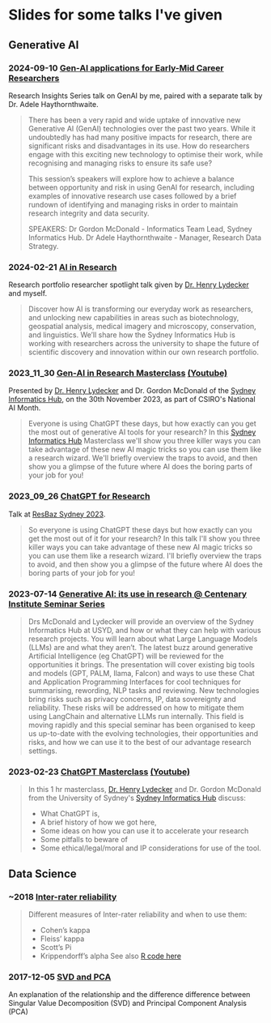 # Slides for some talks I've given

## Generative AI

### 2024-09-10 [Gen-AI applications for Early-Mid Career Researchers](2024-09-10%20Gen-AI%20applications%20EMCR%20Gordon%20McDonald.pdf)

Research Insights Series talk on GenAI by me, paired with a separate talk by Dr. Adele Haythornthwaite.

> There has been a very rapid and wide uptake of innovative new Generative AI (GenAI) technologies over the past two years. While it undoubtedly has had many positive impacts for research, there are significant risks and disadvantages in its use. How do researchers engage with this exciting new technology to optimise their work, while recognising and managing risks to ensure its safe use? 
>
> This session’s speakers will explore how to achieve a balance between opportunity and risk in using GenAI for research, including examples of innovative research use cases followed by a brief rundown of identifying and managing risks in order to maintain research integrity and data security.
> 
> SPEAKERS:
> Dr Gordon McDonald - Informatics Team Lead, Sydney Informatics Hub.
> Dr Adele Haythornthwaite - Manager, Research Data Strategy. 

### 2024-02-21 [AI in Research](./2024-02-21%20RP%20Researcher%20Spotlight%20AI%20in%20Research%20Henry%20Lydecker%20Gordon%20McDonald.pdf) 

Research portfolio researcher spotlight talk given by [Dr. Henry Lydecker](https://github.com/hlydecker) and myself. 

> Discover how AI is transforming our everyday work as researchers, and unlocking new capabilities in areas such as biotechnology, geospatial analysis, medical imagery and microscopy, conservation, and linguistics. We’ll share how the Sydney Informatics Hub is working with researchers across the university to shape the future of scientific discovery and innovation within our own research portfolio.


### 2023_11_30 [Gen-AI in Research Masterclass](2023_11_30-gen_ai_research_masterclass.pdf) [(Youtube)](https://www.youtube.com/watch?v=nnU8bQfR39w)

Presented by [Dr. Henry Lydecker](https://github.com/hlydecker) and Dr. Gordon McDonald of the [Sydney Informatics Hub](https://sydney.edu.au/informatics-hub), on the 30th November 2023, as part of CSIRO's National AI Month.

> Everyone is using ChatGPT these days, but how exactly can you get the most out of generative AI tools for your research?
In this [Sydney Informatics Hub](https://sydney.edu.au/informatics-hub) Masterclass we'll show you three killer ways you can take advantage of these new AI magic tricks so you can use them like a research wizard. We'll briefly overview the traps to avoid, and then show you a glimpse of the future where AI does the boring parts of your job for you! 

### 2023_09_26 [ChatGPT for Research](2023_09_26-Chat_GPT_for_Research_Gordon_McDonald.pdf)

Talk at [ResBaz Sydney 2023](https://resbaz.github.io/resbaz2023syd/).

> So everyone is using ChatGPT these days but how exactly can you get the most out of it for your research? In this talk I'll show you three killer ways you can take advantage of these new AI magic tricks so you can use them like a research wizard. I'll briefly overview the traps to avoid, and then show you a glimpse of the future where AI does the boring parts of your job for you!

### 2023-07-14 [Generative AI: its use in research @ Centenary Institute Seminar Series](2023_07_14-generative_ai_centenary.pdf)

> Drs McDonald and Lydecker will provide an overview of the Sydney Informatics Hub at USYD, and how or what they can help with various research projects. You will learn about what Large Language Models (LLMs) are and what they aren’t. The latest buzz around generative Artificial Intelligence (eg ChatGPT) will be reviewed for the opportunities it brings. The presentation will cover existing big tools and models (GPT, PALM, Ilama, Falcon) and ways to use these Chat and Application Programming Interfaces for cool techniques for summarising, rewording, NLP tasks and reviewing. New technologies bring risks such as privacy concerns, IP, data sovereignty and reliability. These risks will be addressed on how to mitigate them using LangChain and alternative LLMs run internally. This field is moving rapidly and this special seminar has been organised to keep us up-to-date with the evolving technologies, their opportunities and risks, and how we can use it to the best of our advantage research settings.

### 2023-02-23 [ChatGPT Masterclass](2023-02-23%20chatgpt_masterclass.pdf) [(Youtube)](https://www.youtube.com/watch?v=-1OIpru7dhY)

> In this 1 hr masterclass, [Dr. Henry Lydecker](https://github.com/hlydecker) and Dr. Gordon McDonald from the University of Sydney's [Sydney Informatics Hub](https://sydney.edu.au/informatics-hub) discuss:
> - What ChatGPT is, 
> - A brief history of how we got here, 
> - Some ideas on how you can use it to accelerate your research
> - Some pitfalls to beware of
> - Some ethical/legal/moral and IP considerations for use of the tool.

## Data Science

### ~2018 [Inter-rater reliability](2018_Inter-rater-reliability.pdf)

> Different measures of Inter-rater reliability and when to use them:
> - Cohen’s kappa
> - Fleiss’ kappa
> - Scott’s Pi
> - Krippendorff’s alpha
> See also [R code here](https://gdmcdonald.github.io/multi-label-inter-rater-agreement/Multi-Label_Agreement.html)

### 2017-12-05 [SVD and PCA](2017-12-05%20SVD%20and%20PCA.pdf)
An explanation of the relationship and the difference difference between Singular Value Decomposition (SVD) and Principal Component Analysis (PCA)
